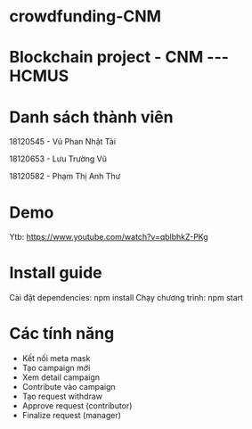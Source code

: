 # crowdfunding-CNM
# Blockchain project - CNM --- HCMUS

# Danh sách thành viên
  18120545 - Vũ Phan Nhật Tài
  
  18120653 - Lưu Trường Vũ
  
  18120582 - Phạm Thị Anh Thư
  
# Demo
  Ytb: https://www.youtube.com/watch?v=qblbhkZ-PKg
 
 
# Install guide
  Cài đặt dependencies: npm install
  Chạy chương trình: npm start
  
# Các tính năng
  * Kết nối meta mask
  * Tạo campaign mới
  * Xem detail campaign
  * Contribute vào campaign
  * Tạo request withdraw
  * Approve request (contributor)
  * Finalize request (manager)
